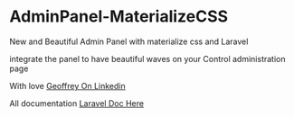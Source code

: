 # AdminPanel-MaterializeCSS
New and Beautiful Admin Panel with materialize css and Laravel

integrate the panel to have beautiful waves on your Control administration page


With love [Geoffrey On Linkedin](https://linkedin.com/in/geoffreylgv)

All documentation [Laravel Doc Here](https://laravel.com)
